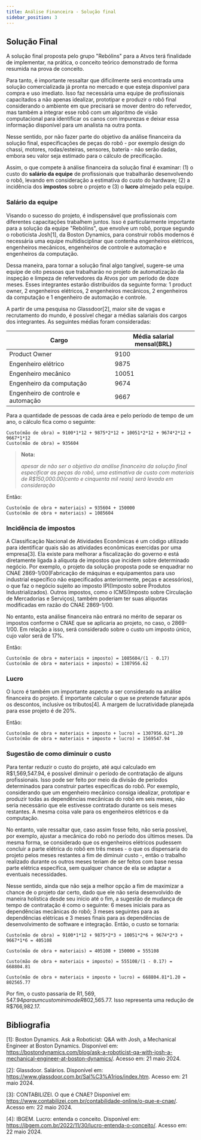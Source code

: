 ```yaml
---
title: Análise Financeira - Solução final
sidebar_position: 3
---
```


## Solução Final
A solução final proposta pelo grupo "Rebólins" para a Atvos terá finalidade de implementar, na prática, o conceito teórico demonstrado de forma resumida na prova de conceito.

Para tanto, é importante ressaltar que dificilmente será encontrada uma solução comercializada já pronta no mercado e que esteja disponível para compra e uso imediato. Isso faz necessária uma equipe de profissionais capacitados a não apenas idealizar, prototipar e produzir o robô final considerando o ambiente em que precisará se mover dentro do refervedor, mas também a integrar esse robô com um algoritmo de visão computacional para identificar os canos com impurezas e deixar essa informação disponível para um analista na outra ponta.

Nesse sentido, por não fazer parte do objetivo da análise financeira da solução final, especificações de peças do robô - por exemplo design do chassi, motores, rodas/esteiras, sensores, bateria - não serão dadas, embora seu valor seja estimado para o cálculo de precificação.

Assim, o que compete à análise financeira da solução final é examinar: (1) o custo do **salário da equipe** de profissionais que trabalharão desenvolvendo o robô, levando em consideração a estimativa do custo do hardware; (2) a incidência dos **impostos** sobre o projeto e (3) o **lucro** almejado pela equipe.

### Salário da equipe
Visando o sucesso do projeto, é indispensável que profissionais com diferentes capacitações trabalhem juntos. Isso é particularmente importante para a solução da equipe "Rebólins", que envolve um robô, porque segundo o roboticista Josh[1], da Boston Dynamics, para construir robôs modernos é necessária uma equipe multidisciplinar que contenha engenheiros elétricos, engenheiros mecânicos, engenheiros de controle e automação e engenheiros da computação.

Dessa maneira, para tornar a solução final algo tangível, sugere-se uma equipe de oito pessoas que trabalharão no projeto de automatização da inspeção e limpeza de refervedores da Atvos por um período de doze meses. Esses integrantes estarão distribuídos da seguinte forma: 1 product owner, 2 engenheiros elétricos, 2 engenheiros mecânicos, 2 engenheiros da computação e 1 engenheiro de automação e controle.

A partir de uma pesquisa no Glassdoor[2], maior site de vagas e recrutamento do mundo, é possível chegar a médias salariais dos cargos dos integrantes. As seguintes médias foram consideradas:

|Cargo|Média salarial mensal(BRL)|
|-----|--------------------------|
|Product Owner|9100|
|Engenheiro elétrico|9875|
|Engenheiro mecânico|10051|
|Engenheiro da computação|9674|
|Engenheiro de controle e automação|9667|

Para a quantidade de pessoas de cada área e pelo período de tempo de um ano, o cálculo fica como o seguinte:
```
Custo(mão de obra) = 9100*1*12 + 9875*2*12 + 10051*2*12 + 9674*2*12 + 9667*1*12
Custo(mão de obra) = 935604
```

> **Nota:**
>
> _apesar de não ser o objetivo da análise financeira da solução final especificar as peças do robô, uma estimativa de custo com materiais de R$150,000.00(cento e cinquenta mil reais) será levada em consideração_

Então:
```
Custo(mão de obra + materiais) = 935604 + 150000
Custo(mão de obra + materiais) = 1085604
```


### Incidência de impostos

A Classificação Nacional de Atividades Econômicas é um código utilizado para identificar quais são as atividades econômicas exercidas por uma empresa[3]. Ela existe para melhorar a fiscalização do governo e está diretamente ligada à aliquota de impostos que incidem sobre determinado negócio. Por exemplo, o projeto da solução proposta pode se enquadrar no CNAE 2869-1/00(Fabricação de máquinas e equipamentos para uso industrial específico não especificados anteriormente, peças e acessórios), o que faz o negócio sujeito ao imposto IPI(Imposto sobre Produtos Industrializados). Outros impostos, como o ICMS(Imposto sobre Circulação de Mercadorias e Serviços), também poderiam ter suas alíquotas modificadas em razão do CNAE 2869-1/00.

No entanto, esta análise financeira não entrará no mérito de separar os impostos conforme o CNAE que se aplicaria ao projeto, no caso, o 2869-1/00. Em relação a isso, será considerado sobre o custo um imposto único, cujo valor será de 17%.

Então:
```
Custo(mão de obra + materiais + imposto) = 1085604/(1 - 0.17)
Custo(mão de obra + materiais + imposto) = 1307956.62
```

### Lucro
O lucro é também um importante aspecto a ser considerado na análise financeira do projeto. É importante calcular o que se pretende faturar após os descontos, inclusive os tributos[4]. A margem de lucratividade planejada para esse projeto é de 20%.

Então:
```
Custo(mão de obra + materiais + imposto + lucro) = 1307956.62*1.20
Custo(mão de obra + materiais + imposto + lucro) = 1569547.94
```

### Sugestão de como diminuir o custo
Para tentar reduzir o custo do projeto, até aqui calculado em R$1,569,547.94, é possível diminuir o período de contratação de alguns profissionais. Isso pode ser feito por meio da divisão de períodos determinados para construir partes específicas do robô. Por exemplo, considerando que um engenheiro mecânico consiga idealizar, prototipar e produzir todas as dependências mecânicas do robô em seis meses, não seria necessário que ele estivesse contratado durante os seis meses restantes. A mesma coisa vale para os engenheiros elétricos e da computação.

No entanto, vale ressaltar que, caso assim fosse feito, não seria possível, por exemplo, ajustar a mecânica do robô no período dos últimos meses. Da mesma forma, se considerado que os engenheiros elétricos pudessem concluir a parte elétrica do robô em três meses - o que os dispensaria do projeto pelos meses restantes a fim de diminuir custo -, então o trabalho realizado durante os outros meses teriam de ser feitos com base nessa parte elétrica específica, sem qualquer chance de ela se adaptar a eventuais necessidades.

Nesse sentido, ainda que não seja a melhor opção a fim de maximizar a chance de o projeto dar certo, dado que ele não seria desenvolvido de maneira holística desde seu início até o fim, a sugestão de mudança de tempo de contratação é como o seguinte: 6 meses iniciais para as dependências mecânicas do robô; 3 meses seguintes para as dependências elétricas e 3 meses finais para as dependências de desenvolvimento de software e integração. Então, o custo se tornaria:

```
Custo(mão de obra) = 9100*1*12 + 9875*2*3 + 10051*2*6 + 9674*2*3 + 9667*1*6 = 405108

Custo(mão de obra + materiais) = 405108 + 150000 = 555108

Custo(mão de obra + materiais + imposto) = 555108/(1 - 0.17) = 668804.81

Custo(mão de obra + materiais + imposto + lucro) = 668804.81*1.20 = 802565.77
```

Por fim, o custo passaria de R$1,569,547.94 para um custo mínimo de R$802,565.77. Isso representa uma redução de R$766,982.17.

## Bibliografia
[1]: Boston Dynamics. Ask a Roboticist: Q&A with Josh, a Mechanical Engineer at Boston Dynamics. Disponível em: https://bostondynamics.com/blog/ask-a-roboticist-qa-with-josh-a-mechanical-engineer-at-boston-dynamics/. Acesso em: 21 maio 2024.

[2]: Glassdoor. Salários. Disponível em: https://www.glassdoor.com.br/Sal%C3%A1rios/index.htm. Acesso em: 21 maio 2024.

[3]: CONTABILIZEI. O que é CNAE? Disponível em: https://www.contabilizei.com.br/contabilidade-online/o-que-e-cnae/. Acesso em: 22 maio 2024.

[4]: IBGEM. Lucro: entenda o conceito. Disponível em: https://ibgem.com.br/2022/11/30/lucro-entenda-o-conceito/. Acesso em: 22 maio 2024.

